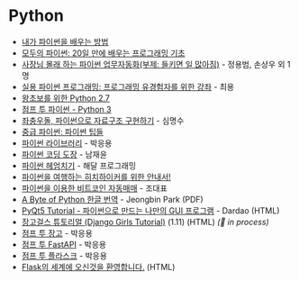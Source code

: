 # Python

- [내가 파이썬을 배우는 방법](https://wikidocs.net/7839)
- [모두의 파이썬: 20일 만에 배우는 프로그래밍 기초](https://thebook.io/007026)
- [사장님 몰래 하는 파이썬 업무자동화(부제: 들키면 일 많아짐)](https://wikidocs.net/book/6353) - 정용범, 손상우 외 1명
- [실용 파이썬 프로그래밍: 프로그래밍 유경험자를 위한 강좌](https://wikidocs.net/book/4673) - 최용
- [왕초보를 위한 Python 2.7](https://wikidocs.net/book/2)
- [점프 투 파이썬 - Python 3](https://wikidocs.net/book/1)
- [좌충우돌, 파이썬으로 자료구조 구현하기](https://wikidocs.net/book/9059) - 심명수
- [중급 파이썬: 파이썬 팁들](https://ddanggle.gitbooks.io/interpy-kr/content/)
- [파이썬 라이브러리](https://wikidocs.net/book/5445) - 박응용
- [파이썬 코딩 도장](https://pyrasis.com/python.html) - 남재윤
- [파이썬 헤엄치기](https://wikidocs.net/book/5148) - 해달 프로그래밍
- [파이썬을 여행하는 히치하이커를 위한 안내서!](https://python-guide-kr.readthedocs.io/ko/latest/)
- [파이썬을 이용한 비트코인 자동매매](https://wikidocs.net/book/1665) - 조대표
- [A Byte of Python 한글 번역](http://byteofpython-korean.sourceforge.net/byte_of_python.pdf) - Jeongbin Park (PDF)
- [PyQt5 Tutorial - 파이썬으로 만드는 나만의 GUI 프로그램](https://wikidocs.net/book/2165) - Dardao (HTML)
- [장고걸스 튜토리얼 (Django Girls Tutorial)](https://tutorial.djangogirls.org/ko/) (1.11) (HTML) _(:construction: in process)_
- [점프 투 장고](https://wikidocs.net/book/4223) - 박응용
- [점프 투 FastAPI](https://wikidocs.net/book/8531) - 박응용
- [점프 투 플라스크](https://wikidocs.net/book/4542) - 박응용
- [Flask의 세계에 오신것을 환영합니다.](https://flask-docs-kr.readthedocs.io/ko/latest/) (HTML)

<!-- 출처: [EbookFoundation/free-programming-books](https://github.com/EbookFoundation/free-programming-books/blob/main/books/free-programming-books-ko.md) (CC-BY-4.0) -->
